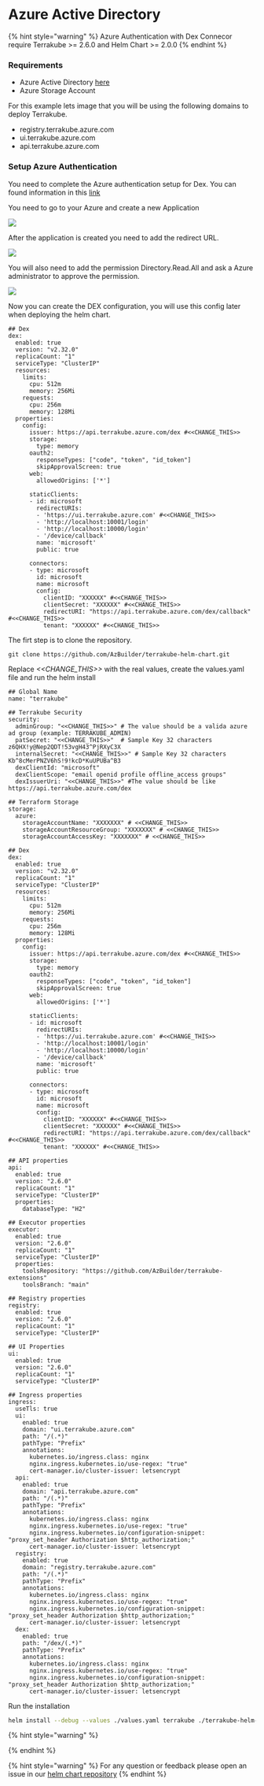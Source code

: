 # Azure Active Directory

{% hint style="warning" %}
Azure Authentication with Dex Connecor require Terrakube >= 2.6.0 and Helm Chart >= 2.0.0
{% endhint %}

### &#x20;Requirements

* Azure Active Directory [here](https://developer.microsoft.com/en-us/microsoft-365/dev-program)
* Azure Storage Account

For this example lets image that you will be using the following domains to deploy Terrakube.

* registry.terrakube.azure.com&#x20;
* ui.terrakube.azure.com&#x20;
* api.terrakube.azure.com

### Setup Azure Authentication

You need to complete the Azure authentication setup for Dex. You can found information in this [link](https://dexidp.io/docs/connectors/microsoft/)

You need to go to your Azure and create a new Application

![](<../../../.gitbook/assets/image (14).png>)

After the application is created you need to add the redirect URL.

![](<../../../.gitbook/assets/image (11) (1).png>)

You will also need to add the permission Directory.Read.All and ask a Azure administrator to approve the permission.

![](<../../../.gitbook/assets/image (1) (3) (2).png>)

Now you can create the DEX configuration, you will use this config later when deploying the helm chart.

```
## Dex
dex:
  enabled: true
  version: "v2.32.0"
  replicaCount: "1"
  serviceType: "ClusterIP"
  resources:
    limits:
      cpu: 512m
      memory: 256Mi
    requests:
      cpu: 256m
      memory: 128Mi
  properties:
    config:
      issuer: https://api.terrakube.azure.com/dex #<<CHANGE_THIS>>
      storage:
        type: memory
      oauth2:
        responseTypes: ["code", "token", "id_token"] 
        skipApprovalScreen: true
      web:
        allowedOrigins: ['*']
  
      staticClients:
      - id: microsoft
        redirectURIs:
        - 'https://ui.terrakube.azure.com' #<<CHANGE_THIS>>
        - 'http://localhost:10001/login'
        - 'http://localhost:10000/login'
        - '/device/callback'
        name: 'microsoft'
        public: true

      connectors:
      - type: microsoft
        id: microsoft
        name: microsoft
        config:
          clientID: "XXXXXX" #<<CHANGE_THIS>>
          clientSecret: "XXXXXX" #<<CHANGE_THIS>>
          redirectURI: "https://api.terrakube.azure.com/dex/callback" #<<CHANGE_THIS>>
          tenant: "XXXXXX" #<<CHANGE_THIS>>
```

The firt step is to clone the repository.

```
git clone https://github.com/AzBuilder/terrakube-helm-chart.git
```

Replace _<\<CHANGE\_THIS>>_ with the real values, create the values.yaml file and run the helm install

```
## Global Name
name: "terrakube"

## Terrakube Security
security:
  adminGroup: "<<CHANGE_THIS>>" # The value should be a valida azure ad group (example: TERRAKUBE_ADMIN)
  patSecret: "<<CHANGE_THIS>>"  # Sample Key 32 characters z6QHX!y@Nep2QDT!53vgH43^PjRXyC3X 
  internalSecret: "<<CHANGE_THIS>>" # Sample Key 32 characters Kb^8cMerPNZV6hS!9!kcD*KuUPUBa^B3 
  dexClientId: "microsoft"
  dexClientScope: "email openid profile offline_access groups"
  dexIssuerUri: "<<CHANGE_THIS>>" #The value should be like https://api.terrakube.azure.com/dex
  
## Terraform Storage
storage:
  azure:
    storageAccountName: "XXXXXXX" # <<CHANGE_THIS>>
    storageAccountResourceGroup: "XXXXXXX" # <<CHANGE_THIS>>
    storageAccountAccessKey: "XXXXXXX" # <<CHANGE_THIS>>

## Dex
dex:
  enabled: true
  version: "v2.32.0"
  replicaCount: "1"
  serviceType: "ClusterIP"
  resources:
    limits:
      cpu: 512m
      memory: 256Mi
    requests:
      cpu: 256m
      memory: 128Mi
  properties:
    config:
      issuer: https://api.terrakube.azure.com/dex #<<CHANGE_THIS>>
      storage:
        type: memory
      oauth2:
        responseTypes: ["code", "token", "id_token"] 
        skipApprovalScreen: true
      web:
        allowedOrigins: ['*']
  
      staticClients:
      - id: microsoft
        redirectURIs:
        - 'https://ui.terrakube.azure.com' #<<CHANGE_THIS>>
        - 'http://localhost:10001/login'
        - 'http://localhost:10000/login'
        - '/device/callback'
        name: 'microsoft'
        public: true

      connectors:
      - type: microsoft
        id: microsoft
        name: microsoft
        config:
          clientID: "XXXXXX" #<<CHANGE_THIS>>
          clientSecret: "XXXXXX" #<<CHANGE_THIS>>
          redirectURI: "https://api.terrakube.azure.com/dex/callback" #<<CHANGE_THIS>>
          tenant: "XXXXXX" #<<CHANGE_THIS>>

## API properties
api:
  enabled: true
  version: "2.6.0"
  replicaCount: "1"
  serviceType: "ClusterIP"
  properties:
    databaseType: "H2"

## Executor properties
executor:
  enabled: true
  version: "2.6.0"  
  replicaCount: "1"
  serviceType: "ClusterIP"
  properties:
    toolsRepository: "https://github.com/AzBuilder/terrakube-extensions"
    toolsBranch: "main"

## Registry properties
registry:
  enabled: true
  version: "2.6.0"
  replicaCount: "1"
  serviceType: "ClusterIP"

## UI Properties
ui:
  enabled: true
  version: "2.6.0"
  replicaCount: "1"
  serviceType: "ClusterIP"

## Ingress properties
ingress:
  useTls: true
  ui:
    enabled: true
    domain: "ui.terrakube.azure.com"
    path: "/(.*)"
    pathType: "Prefix" 
    annotations:
      kubernetes.io/ingress.class: nginx
      nginx.ingress.kubernetes.io/use-regex: "true"
      cert-manager.io/cluster-issuer: letsencrypt
  api:
    enabled: true
    domain: "api.terrakube.azure.com"
    path: "/(.*)"
    pathType: "Prefix"
    annotations:
      kubernetes.io/ingress.class: nginx
      nginx.ingress.kubernetes.io/use-regex: "true"
      nginx.ingress.kubernetes.io/configuration-snippet: "proxy_set_header Authorization $http_authorization;"
      cert-manager.io/cluster-issuer: letsencrypt
  registry:
    enabled: true
    domain: "registry.terrakube.azure.com"
    path: "/(.*)"
    pathType: "Prefix"
    annotations:
      kubernetes.io/ingress.class: nginx
      nginx.ingress.kubernetes.io/use-regex: "true"
      nginx.ingress.kubernetes.io/configuration-snippet: "proxy_set_header Authorization $http_authorization;"
      cert-manager.io/cluster-issuer: letsencrypt
  dex:
    enabled: true
    path: "/dex/(.*)"
    pathType: "Prefix"
    annotations:
      kubernetes.io/ingress.class: nginx
      nginx.ingress.kubernetes.io/use-regex: "true"
      nginx.ingress.kubernetes.io/configuration-snippet: "proxy_set_header Authorization $http_authorization;"
      cert-manager.io/cluster-issuer: letsencrypt

```

Run the installation

```bash
helm install --debug --values ./values.yaml terrakube ./terrakube-helm-chart/ -n terrakube
```

{% hint style="warning" %}

{% endhint %}

{% hint style="warning" %}
For any question or feedback please open an issue in our [helm chart repository](https://github.com/AzBuilder/terrakube-helm-chart)
{% endhint %}
